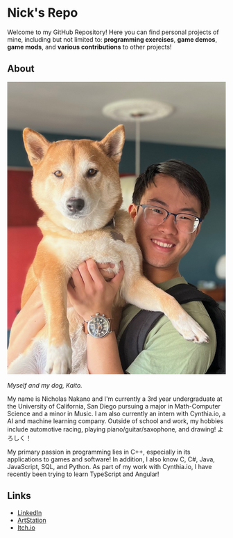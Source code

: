 # Nick's Repo
Welcome to my GitHub Repository! Here you can find personal projects of mine, including but not limited to: **programming exercises**, **game demos**, **game mods**, and **various contributions** to other projects!

## About
![A picture of myself and my dog Kaito!](assets/images/me_when.jpg)

*Myself and my dog, Kaito.*

My name is Nicholas Nakano and I'm currently a 3rd year undergraduate at the University of California, San Diego pursuing a major in Math-Computer Science and a minor in Music. I am also currently an intern with Cynthia.io, a AI and machine learning company. Outside of school and work, my hobbies include automotive racing, playing piano/guitar/saxophone, and drawing! よろしく！

My primary passion in programming lies in C++, especially in its applications to games and software! In addition, I also know C, C#, Java, JavaScript, SQL, and Python. As part of my work with Cynthia.io, I have recently been trying to learn TypeScript and Angular!

## Links
- [LinkedIn](https://www.linkedin.com/in/nicholas-s-nakano/)
- [ArtStation](https://www.artstation.com/nicksnak)
- [Itch.io](https://viridian01.itch.io/)